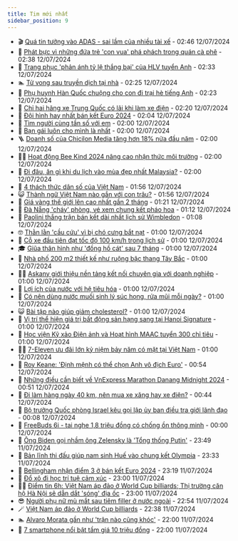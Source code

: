 ```yaml
---
title: Tim mới nhất
sidebar_position: 9
---
```


<!-- vnexpress-tin-moi-nhat:START -->
- 🎬 [Quá tin tưởng vào ADAS - sai lầm của nhiều tài xế](https://vnexpress.net/qua-tin-tuong-vao-adas-sai-lam-cua-nhieu-tai-xe-4768845.html) - 02:46 12/07/2024
- 🐎 [Phát bực vì những đứa trẻ &#39;con vua&#39; phá phách trong quán cà phê](https://vnexpress.net/phat-buc-vi-nhung-dua-tre-con-vua-pha-phach-trong-quan-ca-phe-4769061.html) - 02:38 12/07/2024
- 🦍 [Trang phục &#39;phản ánh tỷ lệ thắng bại&#39; của HLV tuyển Anh](https://vnexpress.net/trang-phuc-phan-anh-ty-le-thang-bai-cua-hlv-tuyen-anh-4769003.html) - 02:33 12/07/2024
- 🏊 [Tử vong sau truyền dịch tại nhà](https://vnexpress.net/tu-vong-sau-truyen-dich-tai-nha-4769028.html) - 02:25 12/07/2024
- 🎊 [Phụ huynh Hàn Quốc chuộng cho con đi trại hè tiếng Anh](https://vnexpress.net/phu-huynh-han-quoc-chuong-cho-con-di-trai-he-tieng-anh-4768862.html) - 02:23 12/07/2024
- 🎃 [Chỉ hai hãng xe Trung Quốc có lãi khi làm xe điện](https://vnexpress.net/chi-hai-hang-xe-trung-quoc-co-lai-khi-lam-xe-dien-4768696.html) - 02:20 12/07/2024
- 🧰 [Đội hình hay nhất bán kết Euro 2024](https://vnexpress.net/doi-hinh-hay-nhat-ban-ket-euro-2024-4769085.html) - 02:04 12/07/2024
- 🔭 [Tìm người cùng tần số với em](https://vnexpress.net/tim-nguoi-cung-tan-so-voi-em-4769071.html) - 02:00 12/07/2024
- 🫶 [Bạn gái luôn cho mình là nhất](https://vnexpress.net/ban-gai-luon-cho-minh-la-nhat-4769052.html) - 02:00 12/07/2024
- 🪜 [Doanh số của Chicilon Media tăng hơn 18% nửa đầu năm](https://vnexpress.net/doanh-so-cua-chicilon-media-tang-hon-18-nua-dau-nam-4769066.html) - 02:00 12/07/2024
- 👨‍🏫 [Hoạt động Bee Kind 2024 nâng cao nhận thức môi trường](https://vnexpress.net/hoat-dong-bee-kind-2024-nang-cao-nhan-thuc-moi-truong-4768943.html) - 02:00 12/07/2024
- 🎊 [Đi đâu, ăn gì khi du lịch vào mùa đẹp nhất Malaysia?](https://vnexpress.net/di-dau-an-gi-khi-du-lich-vao-mua-dep-nhat-malaysia-4756906.html) - 02:00 12/07/2024
- 🎊 [4 thách thức dân số của Việt Nam](https://vnexpress.net/4-thach-thuc-dan-so-cua-viet-nam-4769010.html) - 01:56 12/07/2024
- 😺 [Thành ngữ Việt Nam nào gắn với con trâu?](https://vnexpress.net/thanh-ngu-viet-nam-nao-gan-voi-con-trau-4767585.html) - 01:56 12/07/2024
- 🐘 [Giá vàng thế giới lên cao nhất gần 2 tháng](https://vnexpress.net/gia-vang-the-gioi-len-cao-nhat-gan-2-thang-4769045.html) - 01:21 12/07/2024
- 🌁 [Đà Nẵng &#39;cháy&#39; phòng, vé xem chung kết pháo hoa](https://vnexpress.net/da-nang-chay-phong-ve-xem-chung-ket-phao-hoa-4768972.html) - 01:12 12/07/2024
- 🐲 [Paolini thắng trận bán kết dài nhất lịch sử Wimbledon](https://vnexpress.net/paolini-thang-tran-ban-ket-dai-nhat-lich-su-wimbledon-4769049.html) - 01:08 12/07/2024
- 🤓 [Thằn lằn &#39;cầu cứu&#39; vì bị chó cưng bắt nạt](https://vnexpress.net/than-lan-cau-cuu-vi-bi-cho-cung-bat-nat-4768652.html) - 01:00 12/07/2024
- 💪 [Cỗ xe đầu tiên đạt tốc độ 100 km/h trong lịch sử](https://vnexpress.net/co-xe-dau-tien-dat-toc-do-100-km-h-trong-lich-su-4768569.html) - 01:00 12/07/2024
- 🎓 [Giũa thân hình như &#39;đồng hồ cát&#39; sau 7 tháng](https://vnexpress.net/giua-than-hinh-nhu-dong-ho-cat-sau-7-thang-4767624.html) - 01:00 12/07/2024
- 🫣 [Nhà phố 200 m2 thiết kế như ruộng bậc thang Tây Bắc](https://vnexpress.net/nha-pho-200-m2-thiet-ke-nhu-ruong-bac-thang-tay-bac-4768851.html) - 01:00 12/07/2024
- 🧑‍💻 [Askany giới thiệu nền tảng kết nối chuyên gia với doanh nghiệp](https://vnexpress.net/askany-gioi-thieu-nen-tang-ket-noi-chuyen-gia-voi-doanh-nghiep-4769009.html) - 01:00 12/07/2024
- 🐲 [Lợi ích của nước với hệ tiêu hóa](https://vnexpress.net/loi-ich-cua-nuoc-voi-he-tieu-hoa-4769000.html) - 01:00 12/07/2024
- 🌝 [Có nên dùng nước muối sinh lý súc họng, rửa mũi mỗi ngày?](https://vnexpress.net/co-nen-dung-nuoc-muoi-sinh-ly-suc-hong-rua-mui-moi-ngay-4768947.html) - 01:00 12/07/2024
- 😺 [Bài tập nào giúp giảm cholesterol?](https://vnexpress.net/bai-tap-nao-giup-giam-cholesterol-4768942.html) - 01:00 12/07/2024
- 🐎 [Vị trí thể hiện giá trị bất động sản hạng sang tại Hanoi Signature](https://vnexpress.net/vi-tri-the-hien-gia-tri-bat-dong-san-hang-sang-tai-hanoi-signature-4768415.html) - 01:00 12/07/2024
- 🎡 [Học viện Kỹ xảo Điện ảnh và Hoạt hình MAAC tuyển 300 chỉ tiêu](https://vnexpress.net/hoc-vien-ky-xao-dien-anh-va-hoat-hinh-maac-tuyen-300-chi-tieu-4767553.html) - 01:00 12/07/2024
- 👨‍🏫 [7-Eleven ưu đãi lớn kỷ niệm bảy năm có mặt tại Việt Nam](https://vnexpress.net/7-eleven-uu-dai-lon-ky-niem-bay-nam-co-mat-tai-viet-nam-4766396.html) - 01:00 12/07/2024
- 🦆 [Roy Keane: &#39;Định mệnh có thể chọn Anh vô địch Euro&#39;](https://vnexpress.net/roy-keane-dinh-menh-co-the-chon-anh-vo-dich-euro-4769048.html) - 00:54 12/07/2024
- 🚦 [Những điều cần biết về VnExpress Marathon Danang Midnight 2024](https://vnexpress.net/nhung-dieu-can-biet-ve-vnexpress-marathon-danang-midnight-2024-4768177.html) - 00:51 12/07/2024
- 💫 [Đi làm hàng ngày 40 km, nên mua xe xăng hay xe điện?](https://vnexpress.net/di-lam-hang-ngay-40-km-nen-mua-xe-xang-hay-xe-dien-4769043.html) - 00:44 12/07/2024
- 🎉 [Bộ trưởng Quốc phòng Israel kêu gọi lập ủy ban điều tra giới lãnh đạo](https://vnexpress.net/bo-truong-quoc-phong-israel-keu-goi-lap-uy-ban-dieu-tra-gioi-lanh-dao-4769021.html) - 00:08 12/07/2024
- 🌋 [FreeBuds 6i - tai nghe 1,8 triệu đồng có chống ồn thông minh](https://vnexpress.net/freebuds-6i-tai-nghe-1-8-trieu-dong-co-chong-on-thong-minh-4767873.html) - 00:00 12/07/2024
- 🤖 [Ông Biden gọi nhầm ông Zelensky là &#39;Tổng thống Putin&#39;](https://vnexpress.net/ong-biden-goi-nham-ong-zelensky-la-tong-thong-putin-4769019.html) - 23:49 11/07/2024
- 🦏 [Bản lĩnh thi đấu giúp nam sinh Huế vào chung kết Olympia](https://vnexpress.net/ban-linh-thi-dau-giup-nam-sinh-hue-vao-chung-ket-olympia-4768637.html) - 23:33 11/07/2024
- 🦩 [Bellingham nhận điểm 3 ở bán kết Euro 2024](https://vnexpress.net/bellingham-nhan-diem-3-o-ban-ket-euro-2024-4769024.html) - 23:19 11/07/2024
- 👺 [Đổ xô đi học trí tuệ cảm xúc](https://vnexpress.net/do-xo-di-hoc-tri-tue-cam-xuc-4765657.html) - 23:00 11/07/2024
- 🧑‍🏫 [Điểm tin 6h: Việt Nam áp đảo ở World Cup billiards; Thị trường căn hộ Hà Nội sẽ dẫn dắt &#39;sóng&#39; địa ốc](https://vnexpress.net/diem-tin-6h-viet-nam-ap-dao-o-world-cup-billiards-thi-truong-can-ho-ha-noi-se-dan-dat-song-dia-oc-4769030.html) - 23:00 11/07/2024
- 😎 [Người phụ nữ mù mắt sau tiêm filler ở nước ngoài](https://vnexpress.net/nguoi-phu-nu-mu-mat-sau-tiem-filler-o-nuoc-ngoai-4768891.html) - 22:54 11/07/2024
- 🪄 [Việt Nam áp đảo ở World Cup billiards](https://vnexpress.net/viet-nam-ap-dao-o-world-cup-billiards-4769018.html) - 22:38 11/07/2024
- 🏊 [Alvaro Morata gần như &#39;trận nào cũng khóc&#39;](https://vnexpress.net/alvaro-morata-gan-nhu-tran-nao-cung-khoc-4769013.html) - 22:00 11/07/2024
- 💃 [7 smartphone nổi bật tầm giá 10 triệu đồng](https://vnexpress.net/7-smartphone-noi-bat-tam-gia-10-trieu-dong-4767979.html) - 22:00 11/07/2024<!-- vnexpress-tin-moi-nhat:END -->
